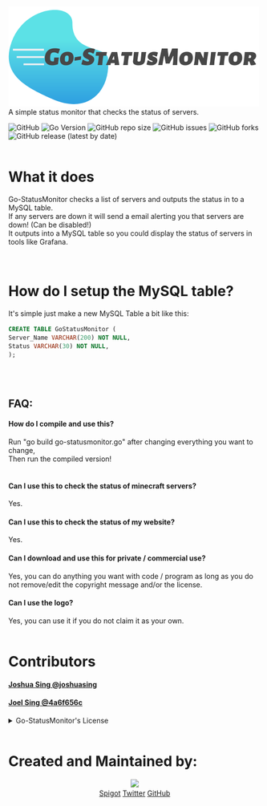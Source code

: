 ![Go-StatusMonitor Logo][logo]<br>
A simple status monitor that checks the status of servers.<br>

![GitHub](https://img.shields.io/github/license/Go-StatusMonitor/Go-StatusMonitor?color=blue&style=for-the-badge) ![Go Version](https://img.shields.io/badge/Go%20Version-1.13.1-blue?style=for-the-badge&logo=go) ![GitHub repo size](https://img.shields.io/github/repo-size/Go-StatusMonitor/Go-StatusMonitor?logo=github&style=for-the-badge) ![GitHub issues](https://img.shields.io/github/issues-raw/Go-StatusMonitor/Go-StatusMonitor?color=blue&logo=github&style=for-the-badge) ![GitHub forks](https://img.shields.io/github/forks/Go-StatusMonitor/Go-StatusMonitor?logo=github&style=for-the-badge) ![GitHub release (latest by date)](https://img.shields.io/github/v/release/Go-StatusMonitor/Go-StatusMonitor?style=for-the-badge)
<br><br>
# What it does
Go-StatusMonitor checks a list of servers and outputs the status in to a MySQL table.<br>
If any servers are down it will send a email alerting you that servers are down! (Can be disabled!)<br>
It outputs into a MySQL table so you could display the status of servers in tools like Grafana.<br>
<br><br>
# How do I setup the MySQL table?
It's simple just make a new MySQL Table a bit like this:<br>
```sql
CREATE TABLE GoStatusMonitor (
Server_Name VARCHAR(200) NOT NULL,
Status VARCHAR(30) NOT NULL,
);
```
<br><br>
## FAQ:
#### How do I compile and use this?
Run "go build go-statusmonitor.go" after changing everything you want to change,<br>
Then run the compiled version!<br>
<br>
#### Can I use this to check the status of minecraft servers?
Yes.
<br>
#### Can I use this to check the status of my website?
Yes.
<br>
#### Can I download and use this for private / commercial use?
Yes, you can do anything you want with code / program as long as you do not remove/edit the copyright message and/or the license.
<br>
#### Can I use the logo?
Yes, you can use it if you do not claim it as your own.
<br><br>
# Contributors
#### [Joshua Sing @joshuasing](https://github.com/joshuasing)
#### [Joel Sing @4a6f656c](https://github.com/4a6f656c)

<details>
  <summary>Go-StatusMonitor's License</summary>
BSD 2-Clause License<br>
<br>
Copyright (c) 2019, Joshua Sing<br>
All rights reserved.<br>
<br>
Redistribution and use in source and binary forms, with or without<br>
modification, are permitted provided that the following conditions are met:<br>
<br>
1. Redistributions of source code must retain the above copyright notice, this<br>
   list of conditions and the following disclaimer.<br>
<br>
2. Redistributions in binary form must reproduce the above copyright notice,<br>
   this list of conditions and the following disclaimer in the documentation<br>
   and/or other materials provided with the distribution.<br>
<br>
THIS SOFTWARE IS PROVIDED BY THE COPYRIGHT HOLDERS AND CONTRIBUTORS "AS IS"<br>
AND ANY EXPRESS OR IMPLIED WARRANTIES, INCLUDING, BUT NOT LIMITED TO, THE<br>
IMPLIED WARRANTIES OF MERCHANTABILITY AND FITNESS FOR A PARTICULAR PURPOSE ARE<br>
DISCLAIMED. IN NO EVENT SHALL THE COPYRIGHT HOLDER OR CONTRIBUTORS BE LIABLE<br>
FOR ANY DIRECT, INDIRECT, INCIDENTAL, SPECIAL, EXEMPLARY, OR CONSEQUENTIAL<br>
DAMAGES (INCLUDING, BUT NOT LIMITED TO, PROCUREMENT OF SUBSTITUTE GOODS OR<br>
SERVICES; LOSS OF USE, DATA, OR PROFITS; OR BUSINESS INTERRUPTION) HOWEVER<br>
CAUSED AND ON ANY THEORY OF LIABILITY, WHETHER IN CONTRACT, STRICT LIABILITY,<br>
OR TORT (INCLUDING NEGLIGENCE OR OTHERWISE) ARISING IN ANY WAY OUT OF THE USE<br>
OF THIS SOFTWARE, EVEN IF ADVISED OF THE POSSIBILITY OF SUCH DAMAGE.<br>

</details>
<br>

# Created and Maintained by:
<p align="center">
	<a href="#"><img src="https://cdn.jjcemc.net/image/JoshuaLovesCode%20Logo.png"></a>
  <br>
  <a href="https://www.spigotmc.org/members/joshualovescode.600435/">Spigot</a> <a href="https://twitter.com/JoshuaLovesCode">Twitter</a> <a href="https://github.com/joshuasing">GitHub</a>
</p>

[logo]: https://raw.githubusercontent.com/Go-StatusMonitor/Go-StatusMonitor/master/logo/Go-StatusMonitor%20Logo%20Cropped.png "Go-StatusMonitor Logo"
